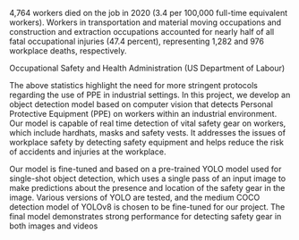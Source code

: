 4,764 workers died on the job in 2020 (3.4 per 100,000 full-time equivalent workers). Workers in transportation and material moving occupations and construction and extraction occupations accounted for nearly half of all fatal occupational injuries (47.4 percent), representing 1,282 and 976 workplace deaths, respectively.

Occupational Safety and Health Administration (US Department of Labour)

The above statistics highlight the need for more stringent protocols regarding the use of PPE in industrial settings. In this project, we develop an object detection model based on computer vision that detects Personal Protective Equipment (PPE) on workers within an industrial environment. Our model is capable of real time detection of vital safety gear on workers, which include hardhats, masks and safety vests. It addresses the issues of workplace safety by detecting safety equipment and helps reduce the risk of accidents and injuries at the workplace.

Our model is fine-tuned and based on a pre-trained YOLO model used for single-shot object detection, which uses a single pass of an input image to make predictions about the presence and location of the safety gear in the image. Various versions of YOLO are tested, and the medium COCO detection model of YOLOv8 is chosen to be fine-tuned for our project. The final model demonstrates strong performance for detecting safety gear in both images and videos
